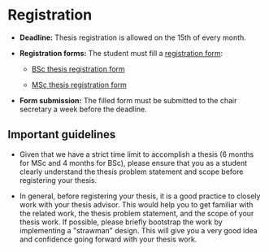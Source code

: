 # Registration

- **Deadline:** Thesis registration is allowed on the 15th of every month.

- **Registration forms:**  The student must fill a [registration form](https://www.in.tum.de/en/current-students/administrative-matters/thesis-guidelines-and-topics/): 

    - [BSc thesis registration form](https://www.in.tum.de/fileadmin/w00bws/in/2.Fur_Studierende/1.Bachelor_Studiengaenge/1.Informatik/4.Abschlussarbeit/anm_ba_info_V01.pdf)
        
    - [MSc thesis registration form](https://www.in.tum.de/fileadmin/w00bws/in/2.Fur_Studierende/2.Master_Studiengaenge/1.Informatik/6.Abschlussarbeit/masterthesis_Anmeldung_Info_EN_220113.pdf)

- **Form submission:** The filled form must be submitted to the chair secretary a week before the deadline. 


## Important guidelines

- Given that we have a strict time limit to accomplish a thesis (6 months for MSc and 4 months for BSc), please ensure that you as a student clearly understand the thesis problem statement and scope before registering your thesis.


- In general, before registering your thesis, it is a good practice to closely work with your thesis advisor. This would help you to get familiar with the related work, the thesis problem statement, and the scope of your thesis work. If possible, please briefly bootstrap the work by implementing a "strawman" design. This will give you a very good idea and confidence going forward with your thesis work. 





 

